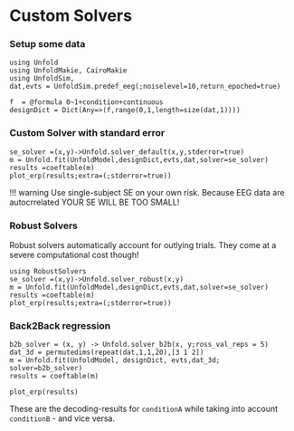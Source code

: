 # Custom Solvers

### Setup some data

```@Example main
using Unfold
using UnfoldMakie, CairoMakie
using UnfoldSim,
dat,evts = UnfoldSim.predef_eeg(;noiselevel=10,return_epoched=true)

f  = @formula 0~1+condition+continuous
designDict = Dict(Any=>(f,range(0,1,length=size(dat,1))))

```

### Custom Solver with standard error
```@Example main
se_solver =(x,y)->Unfold.solver_default(x,y,stderror=true)
m = Unfold.fit(UnfoldModel,designDict,evts,dat,solver=se_solver)
results =coeftable(m)
plot_erp(results;extra=(;stderror=true))
```
!!! warning
    Use single-subject SE on your own risk. Because EEG data are autocrrelated YOUR SE WILL BE TOO SMALL!




### Robust Solvers
Robust solvers automatically account for outlying trials. They come at a severe computational cost though!
```@Example main
using RobustSolvers
se_solver =(x,y)->Unfold.solver_robust(x,y)
m = Unfold.fit(UnfoldModel,designDict,evts,dat,solver=se_solver)
results =coeftable(m)
plot_erp(results;extra=(;stderror=true))
```

### Back2Back regression
```@Example main
b2b_solver = (x, y) -> Unfold.solver_b2b(x, y;ross_val_reps = 5)
dat_3d = permutedims(repeat(dat,1,1,20),[3 1 2])
m = Unfold.fit(UnfoldModel, designDict, evts,dat_3d; solver=b2b_solver)
results = coeftable(m)

plot_erp(results)
```
These are the decoding-results for `conditionA` while taking into account `conditionB` - and vice versa. 


